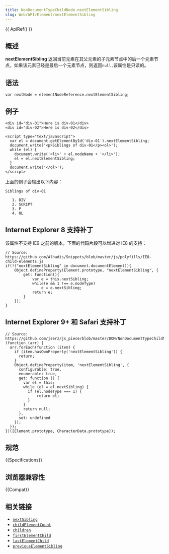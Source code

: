 ```yaml
---
title: NonDocumentTypeChildNode.nextElementSibling
slug: Web/API/Element/nextElementSibling
---
```


{{ ApiRef() }}

## 概述

**nextElementSibling** 返回当前元素在其父元素的子元素节点中的后一个元素节点，如果该元素已经是最后一个元素节点，则返回`null,`该属性是只读的。

## 语法

```plain
var nextNode = elementNodeReference.nextElementSibling;
```

## 例子

```plain
<div id="div-01">Here is div-01</div>
<div id="div-02">Here is div-02</div>

<script type="text/javascript">
  var el = document.getElementById('div-01').nextElementSibling;
  document.write('<p>Siblings of div-01</p><ol>');
  while (el) {
    document.write('<li>' + el.nodeName + '</li>');
    el = el.nextElementSibling;
  }
  document.write('</ol>');
</script>
```

上面的例子会输出以下内容：

```plain
Siblings of div-01

   1. DIV
   2. SCRIPT
   3. P
   4. OL
```

## Internet Explorer 8 支持补丁

该属性不支持 IE9 之前的版本，下面的代码片段可以增进对 IE8 的支持：

```plain
// Source: https://github.com/Alhadis/Snippets/blob/master/js/polyfills/IE8-child-elements.js
if(!("nextElementSibling" in document.documentElement)){
    Object.defineProperty(Element.prototype, "nextElementSibling", {
        get: function(){
            var e = this.nextSibling;
            while(e && 1 !== e.nodeType)
                e = e.nextSibling;
            return e;
        }
    });
}
```

## Internet Explorer 9+ 和 Safari 支持补丁

```plain
// Source: https://github.com/jserz/js_piece/blob/master/DOM/NonDocumentTypeChildNode/nextElementSibling/nextElementSibling.md
(function (arr) {
  arr.forEach(function (item) {
    if (item.hasOwnProperty('nextElementSibling')) {
      return;
    }
    Object.defineProperty(item, 'nextElementSibling', {
      configurable: true,
      enumerable: true,
      get: function () {
        var el = this;
        while (el = el.nextSibling) {
          if (el.nodeType === 1) {
              return el;
          }
        }
        return null;
      },
      set: undefined
    });
  });
})([Element.prototype, CharacterData.prototype]);
```

## 规范

{{Specifications}}

## 浏览器兼容性

{{Compat}}

## 相关链接

- [`nextSibling`](/zh-CN/DOM/Node.nextSibling)
- [`childElementCount`](/zh-CN/DOM/Element.childElementCount)
- [`children`](/zh-CN/DOM/Element.children)
- [`firstElementChild`](/zh-CN/DOM/Element.firstElementChild)
- [`lastElementChild`](/zh-CN/DOM/Element.lastElementChild)
- [`previousElementSibling`](/zh-CN/DOM/Element.previousElementSibling)
